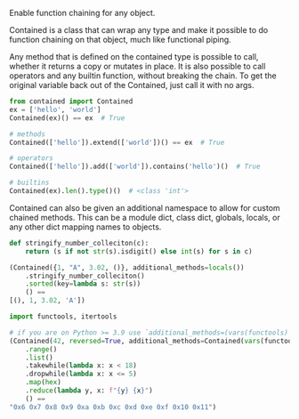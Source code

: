Enable function chaining for any object.

Contained is a class that can wrap any type and make it possible to do function
chaining on that object, much like functional piping.

Any method that is defined on the contained type is possible to call, whether it
returns a copy or mutates in place. It is also possible to call operators and
any builtin function, without breaking the chain. To get the original variable
back out of the Contained, just call it with no args.

```python
from contained import Contained
ex = ['hello', 'world']
Contained(ex)() == ex  # True

# methods
Contained(['hello']).extend(['world'])() == ex  # True

# operators
Contained(['hello']).add(['world']).contains('hello')()  # True

# builtins
Contained(ex).len().type()()  # <class 'int'>
```

Contained can also be given an additional namespace to allow for custom
chained methods. This can be a module dict, class dict, globals, locals, or
any other dict mapping names to objects.

```python
def stringify_number_colleciton(c):
    return (s if not str(s).isdigit() else int(s) for s in c)

(Contained({1, "A", 3.02, ()}, additional_methods=locals())
    .stringify_number_colleciton()
    .sorted(key=lambda s: str(s))
    () == 
[(), 1, 3.02, 'A'])
```

```python
import functools, itertools

# if you are on Python >= 3.9 use `additional_methods=(vars(functools) | vars(itertools))`
(Contained(42, reversed=True, additional_methods=Contained(vars(functools)).update(vars(itertools))())
    .range()
    .list()
    .takewhile(lambda x: x < 18)
    .dropwhile(lambda x: x <= 5)
    .map(hex)
    .reduce(lambda y, x: f"{y} {x}")
    () ==
"0x6 0x7 0x8 0x9 0xa 0xb 0xc 0xd 0xe 0xf 0x10 0x11")
```
